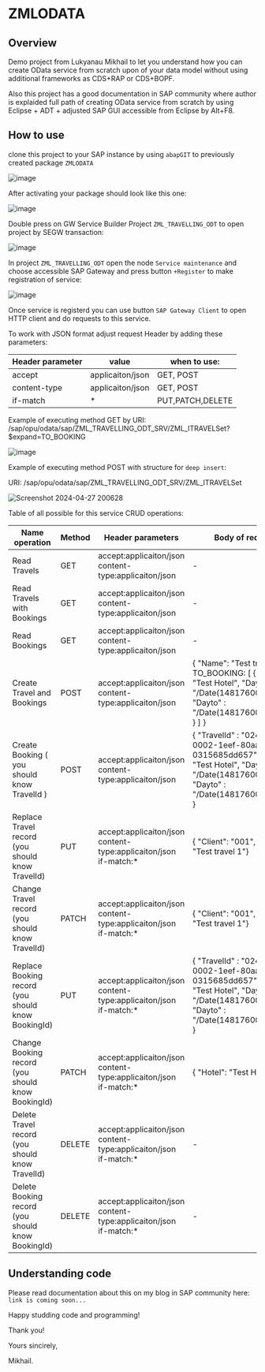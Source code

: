 # ZMLODATA

## Overview

Demo project from Lukyanau Mikhail to let you understand how you can create OData service from scratch upon of your data model without using additional frameworks as CDS+RAP or CDS+BOPF.

Also this project has a good documentation in SAP community where author is explaided full path of creating OData service from scratch by using Eclipse + ADT + adjusted SAP GUI accessible from Eclipse by Alt+F8.

## How to use

clone this project to your SAP instance by using `abapGIT` to previously created package `ZMLODATA`

![image](https://github.com/lukcad/ZMLODATA/assets/22641302/811ebb52-4c7d-4137-9a28-9eced665c4e8)

After activating your package should look like this one:

![image](https://github.com/lukcad/ZMLODATA/assets/22641302/6e7d9166-a85f-4837-9373-3bc017b9aa95)

Double press on GW Service Builder Project `ZML_TRAVELLING_ODT` to open project by SEGW transaction:

![image](https://github.com/lukcad/ZMLODATA/assets/22641302/e1395bc9-e04c-48fa-9349-411c55a5205a)

In project `ZML_TRAVELLING_ODT` open the node `Service maintenance` and choose accessible SAP Gateway and press button `+Register` to make registration of service:

![image](https://github.com/lukcad/ZMLODATA/assets/22641302/e95842e4-da50-4909-89b0-128e1676cafd)

Once service is registerd you can use button `SAP Gateway Client` to open HTTP client and do requests to this service.

To work with JSON format adjust request Header by adding these parameters:

| Header parameter | value|when to use:
|---|---|---|
|accept|applicaiton/json| GET, POST |
|content-type|applicaiton/json| GET, POST |
|if-match| * | PUT,PATCH,DELETE |

Example of executing method GET by URI: /sap/opu/odata/sap/ZML_TRAVELLING_ODT_SRV/ZML_ITRAVELSet?$expand=TO_BOOKING


![image](https://github.com/lukcad/ZMLODATA/assets/22641302/80b2b690-540e-4671-b380-33874418e9ea)

Example of executing method POST with structure for `deep insert`:

URI: /sap/opu/odata/sap/ZML_TRAVELLING_ODT_SRV/ZML_ITRAVELSet

![Screenshot 2024-04-27 200628](https://github.com/lukcad/ZMLODATA/assets/22641302/68cee7d1-f2b2-47f8-aeef-5ba3595dadbf)

Table of all possible for this service CRUD operations:

| Name operation | Method | Header parameters | Body of request | URI |
|---|---|---|---|---|
|Read Travels | GET | accept:applicaiton/json content-type:applicaiton/json | - | /sap/opu/odata/sap/ZML_TRAVELLING_ODT_SRV/ZML_ITRAVELSet |
|Read Travels with Bookings | GET | accept:applicaiton/json content-type:applicaiton/json | - | /sap/opu/odata/sap/ZML_TRAVELLING_ODT_SRV/ZML_ITRAVELSet?$expand=BOOKING_TO |
|Read Bookings | GET | accept:applicaiton/json content-type:applicaiton/json | - | /sap/opu/odata/sap/ZML_TRAVELLING_ODT_SRV/ZML_IBOOKINGSet |
|Create Travel and Bookings | POST | accept:applicaiton/json content-type:applicaiton/json | { "Name": "Test travel 1", TO_BOOKING: [ { "Hotel": "Test Hotel", "Dayfrom" : "\/Date(1481760000000)\/", "Dayto" : "\/Date(1481760000000)\/" } ] } | /sap/opu/odata/sap/ZML_TRAVELLING_ODT_SRV/ZML_ITRAVELSet |
|Create Booking ( you should know TravelId ) | POST | accept:applicaiton/json content-type:applicaiton/json | { "TravelId" : "0242ac11-0002-1eef-80aa-0315685dd657", "Hotel": "Test Hotel", "Dayfrom" : "\/Date(1481760000000)\/", "Dayto" : "\/Date(1481760000000)\/" } | /sap/opu/odata/sap/ZML_TRAVELLING_ODT_SRV/ZML_IBOOKINGSet |
|Replace Travel record (you should know TravelId) | PUT | accept:applicaiton/json content-type:applicaiton/json if-match:* | { "Client": "001", "Name": "Test travel 1"} | /sap/opu/odata/sap/ZML_TRAVELLING_ODT_SRV/ZML_ITRAVELSet(guid('"0242ac11-0002-1eef-80aa-0315685dd657"')) |
|Change Travel record  (you should know TravelId) | PATCH | accept:applicaiton/json content-type:applicaiton/json if-match:* | { "Client": "001", "Name": "Test travel 1"} | /sap/opu/odata/sap/ZML_TRAVELLING_ODT_SRV/ZML_ITRAVELSet(guid('"0242ac11-0002-1eef-80aa-0315685dd657"') |
|Replace Booking record (you should know BookingId) | PUT | accept:applicaiton/json content-type:applicaiton/json if-match:* | { "TravelId" : "0242ac11-0002-1eef-80aa-0315685dd657", "Hotel": "Test Hotel", "Dayfrom" : "\/Date(1481760000000)\/", "Dayto" : "\/Date(1481760000000)\/" }  | /sap/opu/odata/sap/ZML_TRAVELLING_ODT_SRV/ZML_IBOOKINGSet(guid('"0242ac11-0002-1eef-80aa-0315685dd657"')) |
|Change Booking record  (you should know BookingId) | PATCH | accept:applicaiton/json content-type:applicaiton/json if-match:* | { "Hotel": "Test Hotel" }  | /sap/opu/odata/sap/ZML_TRAVELLING_ODT_SRV/ZML_IBOOKINGSet(guid('"0242ac11-0002-1eef-80aa-0315685dd657"') |
|Delete Travel record  (you should know TravelId) | DELETE | accept:applicaiton/json content-type:applicaiton/json if-match:* | - | /sap/opu/odata/sap/ZML_TRAVELLING_ODT_SRV/ZML_ITRAVELSet(guid('"0242ac11-0002-1eef-80aa-0315685dd657"') |
|Delete Booking record  (you should know BookingId) | DELETE | accept:applicaiton/json content-type:applicaiton/json if-match:* | - | /sap/opu/odata/sap/ZML_TRAVELLING_ODT_SRV/ZML_IBOOKINGSet(guid('"0242ac11-0002-1eef-80aa-0315685dd657"') |

## Understanding code

Please read documentation about this on my blog in SAP community here: `link is coming soon...`

Happy studding code and programming!

Thank you!

Yours sincirely,

Mikhail. 





